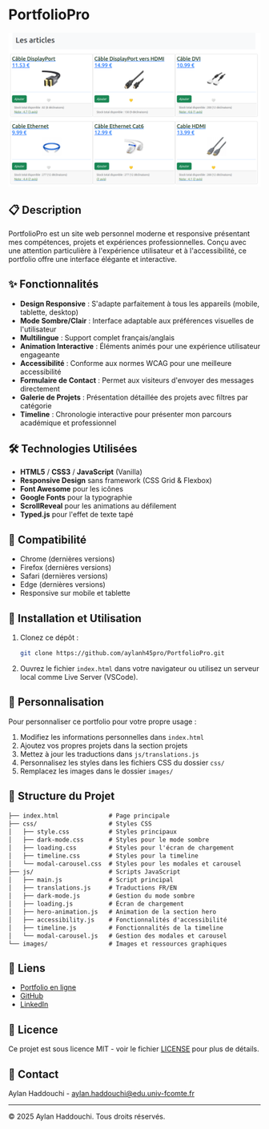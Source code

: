 # PortfolioPro

![Portfolio Preview](images/Cablissimo.png)

## 📋 Description

PortfolioPro est un site web personnel moderne et responsive présentant mes compétences, projets et expériences professionnelles. Conçu avec une attention particulière à l'expérience utilisateur et à l'accessibilité, ce portfolio offre une interface élégante et interactive.

## ✨ Fonctionnalités

- **Design Responsive** : S'adapte parfaitement à tous les appareils (mobile, tablette, desktop)
- **Mode Sombre/Clair** : Interface adaptable aux préférences visuelles de l'utilisateur
- **Multilingue** : Support complet français/anglais
- **Animation Interactive** : Éléments animés pour une expérience utilisateur engageante
- **Accessibilité** : Conforme aux normes WCAG pour une meilleure accessibilité
- **Formulaire de Contact** : Permet aux visiteurs d'envoyer des messages directement
- **Galerie de Projets** : Présentation détaillée des projets avec filtres par catégorie
- **Timeline** : Chronologie interactive pour présenter mon parcours académique et professionnel

## 🛠️ Technologies Utilisées

- **HTML5** / **CSS3** / **JavaScript** (Vanilla)
- **Responsive Design** sans framework (CSS Grid & Flexbox)
- **Font Awesome** pour les icônes
- **Google Fonts** pour la typographie
- **ScrollReveal** pour les animations au défilement
- **Typed.js** pour l'effet de texte tapé

## 📱 Compatibilité

- Chrome (dernières versions)
- Firefox (dernières versions)
- Safari (dernières versions)
- Edge (dernières versions)
- Responsive sur mobile et tablette

## 🚀 Installation et Utilisation

1. Clonez ce dépôt :
   ```bash
   git clone https://github.com/aylanh45pro/PortfolioPro.git
   ```

2. Ouvrez le fichier `index.html` dans votre navigateur ou utilisez un serveur local comme Live Server (VSCode).

## 🔄 Personnalisation

Pour personnaliser ce portfolio pour votre propre usage :

1. Modifiez les informations personnelles dans `index.html`
2. Ajoutez vos propres projets dans la section projets
3. Mettez à jour les traductions dans `js/translations.js`
4. Personnalisez les styles dans les fichiers CSS du dossier `css/`
5. Remplacez les images dans le dossier `images/`

## 📄 Structure du Projet

```
├── index.html              # Page principale
├── css/                    # Styles CSS
│   ├── style.css           # Styles principaux
│   ├── dark-mode.css       # Styles pour le mode sombre
│   ├── loading.css         # Styles pour l'écran de chargement
│   ├── timeline.css        # Styles pour la timeline
│   └── modal-carousel.css  # Styles pour les modales et carousel
├── js/                     # Scripts JavaScript
│   ├── main.js             # Script principal
│   ├── translations.js     # Traductions FR/EN
│   ├── dark-mode.js        # Gestion du mode sombre
│   ├── loading.js          # Écran de chargement
│   ├── hero-animation.js   # Animation de la section hero
│   ├── accessibility.js    # Fonctionnalités d'accessibilité
│   ├── timeline.js         # Fonctionnalités de la timeline
│   └── modal-carousel.js   # Gestion des modales et carousel
└── images/                 # Images et ressources graphiques
```

## 🔗 Liens

- [Portfolio en ligne](https://aylanh45pro.github.io/PortfolioPro/)
- [GitHub](https://github.com/aylanh45pro)
- [LinkedIn](https://www.linkedin.com/in/aylan-haddouchi-a60768309/)

## 📝 Licence

Ce projet est sous licence MIT - voir le fichier [LICENSE](LICENSE) pour plus de détails.

## 👤 Contact

Aylan Haddouchi - [aylan.haddouchi@edu.univ-fcomte.fr](mailto:aylan.haddouchi@edu.univ-fcomte.fr)

---

© 2025 Aylan Haddouchi. Tous droits réservés.
